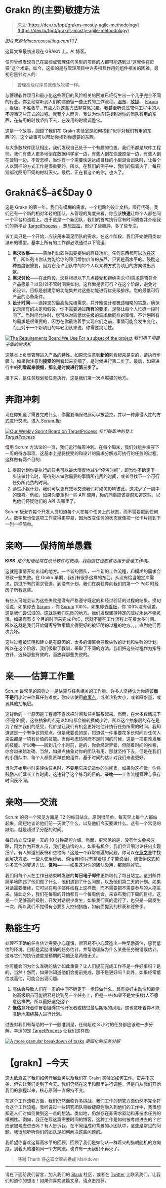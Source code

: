 # Grakn 的(主要)敏捷方法

> 原文:[https://dev.to/fppt/grakns-mostly-agile-methodology](https://dev.to/fppt/grakns-mostly-agile-methodology)

*图片来源:[Mincarconsulting.com](http://mincarconsulting.com/wp-content/uploads/2015/08/herding-cats3.jpg)T3】*

这篇文章最初出现在 GRAKN 上。AI 博客。

任何曾经发现自己在监控或管理任何类型的项目的人都可能遇到过“这就像在赶猫”这个术语。如今，这指的是与管理项目中许多相互作用的组件相关的困难。最初它是针对人的:

> 管理高级程序员就像放牧猫一样。

与管理软件项目和最小化这些项目的风险相关的困难已经衍生出一个几乎完全不同的行业。你会经常听到人们吹嘘遵循一些正式的工作流程。[瀑布](https://en.wikipedia.org/wiki/Waterfall_model)、[敏捷](http://agilemethodology.org/)、 [Scrum](http://scrummethodology.com/) 、[看板](https://www.versionone.com/what-is-kanban/)，不胜枚举...有些人对这些方法非常感兴趣。我甚至听说过软件工程中的人**不**遵循这些正式的过程。就我个人而言，我认为你应该找到对你的团队有用的东西，在有用的时候坚持下去，在没用的时候调整它。

这是一个故事，回顾了我们在 Grakn 实验室是如何找到“似乎对我们有用的东西”的。这个故事可以帮助你找到你想要的东西。

与大多数软件团队相比，我们发现自己处于一个有趣的位置。我们不都是软件工程师。我们有些人更多地倒在数据科学家一边，有些人倒在快速原型一边，有些人倒在营销一边。不管怎样，当你有一个需要快速达成目标的小型混合团队时，让每个人以同样的方式工作是很重要的。所以，在我们的例子中，我们的猫着火了，每只猫都试图用不同的材料灭火。最后，正在看这个的你，也火了。

# Graknâ€Š–â€ŠDay 0

这是 Grakn 的第一年，我们有模糊的需求，一个粗略的设计文档，零行代码。我们还有一个新的相对年轻的团队。从管理的角度来看，你应该**快速**让每个人都在同一个平台和流程上。由于这是一个新团队，我们的首席执行官有时间调查并介绍我们的新平台 [TargetProcess](http://targetprocess.com/) 。想想[吉拉](https://www.atlassian.com/software/jira)，但少了些臃肿，多了些专注。

该工具只是一个开始，应该用来满足团队的需求。在这个阶段，我们开始使用类似瀑布的模型。基本上所有的工作都必须通过以下管道:

1.  **需求收集—**——简单列出软件需要提供的高级功能。任何东西都可以放在这里，所以列出你认为能给你的项目增加价值的东西，只要是高水平的。鼓励这种态度很重要，因为它允许团队中的每个人以某种方式为项目的方向做出贡献。
2.  **需求讨论**——在此阶段，您将根据以下几点接受和拒绝需求:(1)需求是否符合产品愿景？以及(2)不管时间表如何，这样做是否可行？在这个阶段，避免讨论设计。目标是创建您的功能集并对这些功能进行优先级排序。您的最低可行产品的必备条件。
3.  **设计时间**——选择您的最高优先级需求，并开始设计和概述粗略的实施。确保记录所有的决定和假设。你不需要通过**所有**的要求。足够让每个人忙碌一段时间了。当时间允许时，您可以对较低优先级的需求做同样的事情。不计划所有的需求是很重要的，因为在你最终着手实现它们之前，事情可能会发生变化，而且对于一个新项目的年轻团队来说，你需要灵活性。

[![The Requirements Board We Use For a subset of the project](img/c7a2368a9a148186cedf5f8325298ac0.png)](https://res.cloudinary.com/practicaldev/image/fetch/s--3BtKvmQJ--/c_limit%2Cf_auto%2Cfl_progressive%2Cq_auto%2Cw_880/https://cdn-images-1.medium.com/max/1791/1%2AQ_sou0ogLGa0HlhB5gnHyg.png) 
*我们用于项目子集的需求板*

这基本上负责管理进入产品的特性。如果您注意到**新的**列看起来是空的，请执行步骤 1。如果你注意到**接受的**列看起来变细了，是时候进行第二步了。最后，如果进行中的**列看起来很细，那么是时候进行第三步了。**

接下来，是任务规划和任务执行，这是我们第一次点燃猫的地方。

# 奔跑冲刺

现在你知道了需要完成什么，你需要确保进展可以被监控，并以一种非侵入性的方式进行交流。进入 [Scrum 板](https://www.scruminc.com/scrum-board/):

[![Our Weekly Sprint Board on TargetProcess](img/d8042a1112d493203f75c6c00dc747b5.png)](https://res.cloudinary.com/practicaldev/image/fetch/s--P1c_fJ2o--/c_limit%2Cf_auto%2Cfl_progressive%2Cq_auto%2Cw_880/https://cdn-images-1.medium.com/max/896/1%2AXBdwV8EzHgvVyF7ak8--lw.png) 
*我们每周冲刺登上 [TargetProcess](http://targetprocess.com/)*

借用 Scrum 方法论的一页，我们运行每周冲刺。在每个周末，我们分组并填写下一周的待办事项。这基本上是将接受的和设计的需求分解成可执行的任务的过程。这样做有两个目的:

1.  提前计划你要执行的任务可以最大限度地减少“停滞时间”，即当你不确定下一步该做什么时，等待别人做你需要的事情所花费的时间，或者寻找下一个可行任务所花费的时间。
2.  通过小组计划，我们可以更有效地交流我们将如何影响彼此。这减少了一周中的惊喜。例如，如果你要重构一些 API 调用，你的同事应该提前知道这些，以免他们怀疑他们的 API 去哪里了。

Scrum 板允许每个开发人员知道每个人在每个任务上的状态，而不需要戳到任何人。数字板也使这项工作变得更容易，因为改变任务的状态就像把一张卡片拖到下一列一样简单。

# 亲吻——保持简单愚蠢

**KISS**–*这个短语经常在设计软件时使用，我相信它也应该适用于管理工作流。*

这就是事情开始出错的地方。一个新的团队，一个新的工作流程，和模糊的需求会导致一些失败。在 Grakn 早期，我们有很多这样的东西。从没有恰当地定义需求，跳过所有的需求管道，到没有计划，我们在疯狂奔向我们的第一个 PoC 时经历了所有这些。

有些人可能会认为这些失败是没有严格遵守既定的和经过验证的过程的结果。换句话说，如果你去 [Scrum](http://scrummethodology.com/) ，你 [Scrum](http://scrummethodology.com/) 100%，如果你去[看板](https://www.versionone.com/what-is-kanban/)，你 100%没有偏差。这是我们尝试过的。这就是我们失败的地方。我们发现坚持特定的过程永远不够灵活。如果您有 6 个月的时间来完成 PoC，您就不能在工作流程上花费太多时间。所以这就是我们开始偏离导致事情变得更好的被证明的过程的地方。。。直到他们再次变坏。

这些过程被证明和建立是有原因的，太多的偏离会导致失败的计划和失败的计划。所以在这个阶段，我们吸取了教训，采取了不同的方法。我们把这些过程作为指导方针，选择那些有效的，而放弃那些失败的。

# 亲——估算工作量

Scrum 最常见的原则之一是估算与任务相关的工作量。许多人坚持认为你应该**而不是**用小时来估算任务难度。你应该使用[故事点](https://agilefaq.wordpress.com/2007/11/13/what-is-a-story-point/)，或者热狗大小，或者降水量，或者其他抽象层。

这背后的一个原因是工程师不喜欢把时间和任务联系起来。然而，在大多数情况下(不是全部)，这些抽象的点无论如何都会被转换成小时。所以这个抽象层的存在是为了保护我们的感受，代价是让我们有机会更好地估计执行任务所需的时间。我知道这是一个有争议的观点，但是我要说的是，知道做一件事要花多长时间对任何人来说都是一项有价值的技能。当你考虑热狗而不是时间的时候，这是一项更难发展的技能。所以**吻**——回到几个小时前，是的，你会经常弄错，但随着时间的推移，你会越来越准确。当然，如果点抽象对你的团队有用，那就坚持下去，但是在我们的小团队中，每个人都负责单独的组件，基于时间的估计对我们来说更好。

当你开始用小时来评估任务时，不要用它来记录你的时间表。如果你这样做，你将鼓励人们延长工作时间，这违背了这个练习的目的。**亲吻**——工作流程管理与保存时间表不同。

# 亲吻——交流

Scrum 的另一个常见方面是 T2 的每日站立。原则很简单，每天早上每个人都站起来，简短地谈论他们前一天做了什么，以及他们今天要做什么。这有一个常见的缺陷，就是超过了分配的时间。

每日站立应该是一天的 10 分钟简短介绍。然而，更常见的是，没有什么会被忽略，因为作为开发人员，我们是热情的人，如果有机会，我们会详细讨论任何实现细节。有人知道制表符和空格吗？这是一个非常普遍的问题，你可以在[篇文章](https://www.scrumalliance.org/community/articles/2014/july/7-mistakes-during-the-daily-stand-up-meeting)中找到解决方法。一些人使用秒表、谈话棒(你只有拿着棍子才能说话)、德鲁伊仪式和许多其他的变通方法。**亲吻—**——如果这对你的团队没用，那就除掉它。

我们用每个人在工作日结束时发送的**每日电子邮件**更新取代了每日站立。这封邮件简单地陈述了他们做了什么，他们遇到了什么问题，以及他们第二天的计划。如果对话需要继续，它可以在电子邮件线程上这样做，而不需要把不需要参与的人拖进来。除此之外，我们在每周的开始都有一个每周例会，来宣布我们下周的目标。这是一个足够高的级别，开发对话很少发生，如果我们真的运行了，也只是一周发生一次，所以我们不觉得有必要引入控制措施，如前面提到的秒表和德鲁伊。

# 熟能生巧

处理不正确的任务估计需要小心谨慎。很容易不小心营造出一种奖励高估，惩罚低估的环境。目标是奖励准确的任务估计，并帮助理解为什么某些任务被错误估计。这与它们的执行速度是预期的两倍还是两倍无关。

你可能会问为什么准确的估计如此重要？让人们提前完成工作不是一件好事吗？是的，当然！然而，如果你知道他们会提前完成，那不是更好吗？此外，如果经常低估或高估，可能会出现问题:

1.  高估会导致人们在一周的中间不确定下一步该做什么。具有良好主动性和直觉的高级职员可能很容易跳到另一个任务上，但是一些(如果不是大多数)人不愿意这样做。所以最好避免这个
2.  **低估**意味着你冒着阻碍其他开发者或错过最后期限的风险。这也意味着你不能准确地围绕某人进行计划。

过去对我们有帮助的一个一般准则是，任何超过 8 小时的任务都应该进一步分解。幸运的是 [TargetProcess](http://targetprocess.com/) 让我们这样做:

[![A more granular breakdown of tasks](img/a4b602d1eda02ddf9cab204e49be5f53.png)](https://res.cloudinary.com/practicaldev/image/fetch/s--p5_-Xlxe--/c_limit%2Cf_auto%2Cfl_progressive%2Cq_auto%2Cw_880/https://cdn-images-1.medium.com/max/716/1%2AxhcLDEanmsAR02YZNoA3ow.png) 
*更细化的任务分解*

# 【grakn】–今天

这大致涵盖了我们如何开展业务以及我们在 Grakn 实验室如何工作。它并不完美，但它让我们走到了今天。我们仍然在这里和那里进行调整，但是自从我们开始我们的旅程以来，核心原则一直保持不变。

在这个工作流程方面，我们仍然面临许多挑战。我们工作的研究方面仍然不完全符合这个工作流程。我听说过一些研究团队将敏捷原则融入到他们的工作中，我很想知道人们对如何做到这一点的想法。类似地，仍然存在非需求驱动和非技术任务的模糊性。例如，我正在写这篇需要时间的博客，这种工作是如何被考虑进去的？它应该被考虑进去吗？有人告诉我，在不同组成和背景的小团队中，这些是常见的问题。我很想听听你们的团队是如何解决这些问题的。

我希望你喜欢这篇高水平的回顾，回顾了我们是如何从一群着火的猫朝随机的方向跑，到着火的猫朝同一个方向跑。也许有一天我们不再火了。

> 感谢 Thanh 将这篇文章转换成 Markdown

* * *

请在下面给我们留言，加入我们的 [Slack](https://grakn.ai/slack.html) 社区，或者在 [Twitter](https://twitter.com/GraknLabs) 上联系我们，让我们知道你的想法！如果你喜欢这篇文章，请点击推荐。